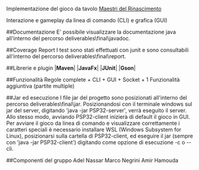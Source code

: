 Implementazione del gioco da tavolo [Maestri del Rinascimento](http://www.craniocreations.it/prodotto/masters-of-renaissance/)

Interazione e gameplay da linea di comando (CLI) e grafica (GUI)

##Documentazione
E' possibile visualizzare la documentazione java all'interno del percorso deliverables\final\javadoc.

##Coverage Report
I test sono stati effettuati con junit e sono consultabili all'interno del percorso deliverables\final\report.

##Librerie e plugin
|__Maven__| 
|__JavaFx__|
|__JUnit__|
|__Gson__|

##Funzionalità
Regole complete + CLI + GUI + Socket + 1 Funzionalità aggiuntiva (partite multiple)

##Jar ed esecuzione
I file jar del progetto sono posizionati all'interno del percorso deliverables\final\jar. Posizionandosi con il terminale
windows sul jar del server, digitando 'java -jar PSP32-server', verrà eseguito il server. 
Allo stesso modo, avviando PSP32-client inizierà di default il gioco in GUI.
Per avviare il gioco da linea di comando e visualizzare correttamente i caratteri speciali è necessario installare WSL 
(Windows Subsystem for Linux), posizionarsi sulla cartella di PSP32-client, ed eseguire il jar (sempre con 'java -jar PSP32-client') 
digitando come opzione di esecuzione -c o --cli.

##Componenti del gruppo
Adel Nassar
Marco Negrini
Amir Hamouda